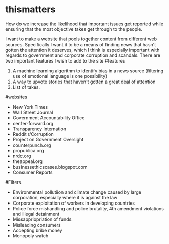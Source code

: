 # thismatters

How do we increase the likelihood that important issues get reported while ensuring that the most objective takes get through to the people. 

I want to make a website that pools together content from different web sources. 
Specifically I want it to be a means of finding news that hasn't gotten the attention it deserves, which I think is especially important with regards to government and corporate corruption and scandals. 
There are two important features I wish to add to the site
#features
<ol>
  <li> A machine learning algorithm to identify bias in a news source (filtering use of emotional language is one possibility) </li>
  <li> A way to upvote stories that haven't gotten a great deal of attention </li> 
  <li> List of takes. 
</ol>
#websites
<ul>
  <li> New York Times </li>
  <li> Wall Street Journal </li>
  <li> Government Accountability Office </li>
  <li> center-forward.org </li>
  <li> Transparency Internation </li>
  <li> Reddit r/Corruption </li>
  <li> Project on Government Oversight </li> 
  <li> counterpunch.org </li>
  <li> propublica.org </li> 
  <li> nrdc.org </li>
  <li> theappeal.org </li> 
  <li> businessethicscases.blogspot.com </li> 
  <li> Consumer Reports </li> 
</ul>
#Filters
<ul>
  <li> Environmental pollutiion and climate change caused by large corporation, especially where it is against the law </li>
  <li> Corporate exploitation of workers in developing countries </li> 
  <li> Police force mishandling and police brutality, 4th amendment violations and illegal detainment </li> 
  <li> Missappriopriation of funds. </li>
  <li> Misleading consumers </li> 
  <li> Accepting bribe money </li> 
  <li> Monopoly watch </li> 
</ul>


